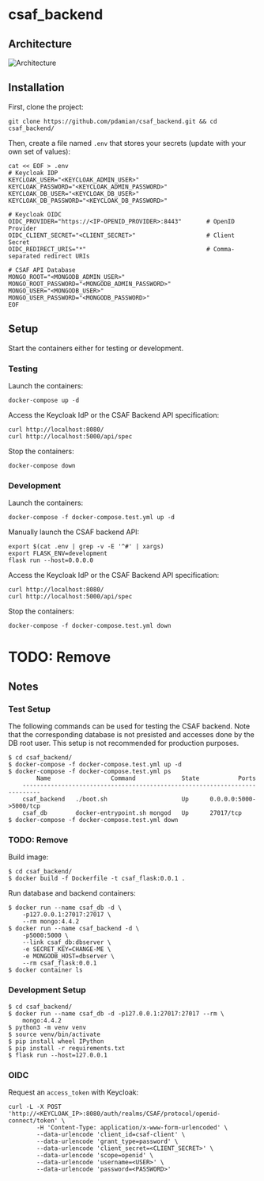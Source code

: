 # csaf_backend
## Architecture
![Architecture](https://github.com/pdamian/csaf_backend/blob/main/Architecture_CSAF-Backend.png)

## Installation
First, clone the project:
```
git clone https://github.com/pdamian/csaf_backend.git && cd csaf_backend/
```
Then, create a file named `.env` that stores your secrets (update with your own set of values):
```
cat << EOF > .env
# Keycloak IDP
KEYCLOAK_USER="<KEYCLOAK_ADMIN_USER>"
KEYCLOAK_PASSWORD="<KEYCLOAK_ADMIN_PASSWORD>"
KEYCLOAK_DB_USER="<KEYCLOAK_DB_USER>"
KEYCLOAK_DB_PASSWORD="<KEYCLOAK_DB_PASSWORD>"

# Keycloak OIDC
OIDC_PROVIDER="https://<IP-OPENID_PROVIDER>:8443"       # OpenID Provider
OIDC_CLIENT_SECRET="<CLIENT_SECRET>"                    # Client Secret
OIDC_REDIRECT_URIS="*"                                  # Comma-separated redirect URIs

# CSAF API Database
MONGO_ROOT="<MONGODB_ADMIN_USER>"
MONGO_ROOT_PASSWORD="<MONGODB_ADMIN_PASSWORD>"
MONGO_USER="<MONGODB_USER>"
MONGO_USER_PASSWORD="<MONGODB_PASSWORD>"
EOF
```
## Setup
Start the containers either for testing or development.
### Testing
Launch the containers:
```
docker-compose up -d
```
Access the Keycloak IdP or the CSAF Backend API specification:
```
curl http://localhost:8080/
curl http://localhost:5000/api/spec
```
Stop the containers:
```
docker-compose down
```
### Development
Launch the containers:
```
docker-compose -f docker-compose.test.yml up -d
```
Manually launch the CSAF backend API:
```
export $(cat .env | grep -v -E '^#' | xargs)
export FLASK_ENV=development
flask run --host=0.0.0.0
```
Access the Keycloak IdP or the CSAF Backend API specification:
```
curl http://localhost:8080/
curl http://localhost:5000/api/spec
```
Stop the containers:
```
docker-compose -f docker-compose.test.yml down
```

# TODO: Remove
## Notes
### Test Setup
The following commands can be used for testing the CSAF backend. Note that the corresponding database is not presisted and accesses done by the DB root user. This setup is not recommended for production purposes.
```
$ cd csaf_backend/
$ docker-compose -f docker-compose.test.yml up -d
$ docker-compose -f docker-compose.test.yml ps
        Name                 Command             State           Ports         
    ---------------------------------------------------------------------------
    csaf_backend   ./boot.sh                     Up      0.0.0.0:5000->5000/tcp
    csaf_db        docker-entrypoint.sh mongod   Up      27017/tcp
$ docker-compose -f docker-compose.test.yml down
```
### TODO: Remove
Build image:
```
$ cd csaf_backend/
$ docker build -f Dockerfile -t csaf_flask:0.0.1 .
```
Run database and backend containers:
```
$ docker run --name csaf_db -d \
    -p127.0.0.1:27017:27017 \
    --rm mongo:4.4.2
$ docker run --name csaf_backend -d \
    -p5000:5000 \
    --link csaf_db:dbserver \
    -e SECRET_KEY=CHANGE-ME \
    -e MONGODB_HOST=dbserver \
    --rm csaf_flask:0.0.1
$ docker container ls
```
### Development Setup
```
$ cd csaf_backend/
$ docker run --name csaf_db -d -p127.0.0.1:27017:27017 --rm \
    mongo:4.4.2
$ python3 -m venv venv
$ source venv/bin/activate
$ pip install wheel IPython
$ pip install -r requirements.txt
$ flask run --host=127.0.0.1
```
### OIDC
Request an `access_token` with Keycloak:
```
curl -L -X POST 'http://<KEYCLOAK_IP>:8080/auth/realms/CSAF/protocol/openid-connect/token' \
        -H 'Content-Type: application/x-www-form-urlencoded' \
        --data-urlencode 'client_id=csaf-client' \
        --data-urlencode 'grant_type=password' \
        --data-urlencode 'client_secret=<CLIENT_SECRET>' \
        --data-urlencode 'scope=openid' \
        --data-urlencode 'username=<USER>' \
        --data-urlencode 'password=<PASSWORD>'
```

